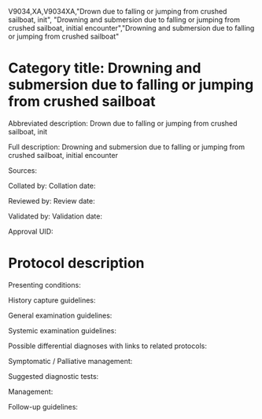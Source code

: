 V9034,XA,V9034XA,"Drown due to falling or jumping from crushed sailboat, init", "Drowning and submersion due to falling or jumping from crushed sailboat, initial encounter","Drowning and submersion due to falling or jumping from crushed sailboat"
# Category title: Drowning and submersion due to falling or jumping from crushed sailboat

Abbreviated description: Drown due to falling or jumping from crushed sailboat, init

Full description: Drowning and submersion due to falling or jumping from crushed sailboat, initial encounter

Sources:

Collated by:
Collation date:

Reviewed by:
Review date:

Validated by:
Validation date:

Approval UID:

# Protocol description

Presenting conditions:

History capture guidelines:

General examination guidelines:

Systemic examination guidelines:

Possible differential diagnoses with links to related protocols:

Symptomatic / Palliative management:

Suggested diagnostic tests:

Management:

Follow-up guidelines:
